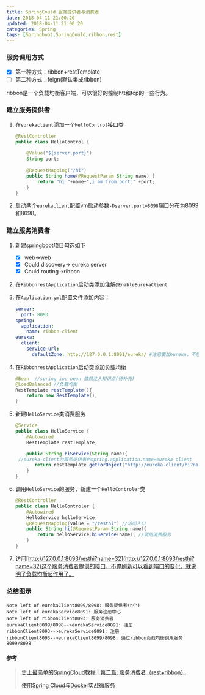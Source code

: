 ```yaml
---
title: SpringCould 服务提供者与消费者
date: 2018-04-11 21:00:20
updated: 2018-04-11 21:00:20
categories: Spring
tags: [Springboot,SpringCould,ribbon,rest]
---
```


### 服务调用方式

- [x] 第一种方式：ribbon+restTemplate
- [ ] 第二种方式：feign(默认集成ribbon)

ribbon是一个负载均衡客户端，可以很好的控制htt和tcp的一些行为。

### 建立服务提供者

1. 在`eurekaclient`添加一个`HelloControl`接口类

   ```java
   @RestController
   public class HelloControl {
       
       @Value("${server.port}")
       String port;
       
       @RequestMapping("/hi")
       public String home(@RequestParam String name) {
           return "hi "+name+",i am from port:" +port;
       }
   }
   ```

2. 启动两个`eurekaclient`配置vm启动参数`-Dserver.port=8098`端口分布为8099和8098。

### 建立服务消费者

1. 新建springboot项目勾选如下

   - [x] web->web
   - [x] Could discovery-> eureka server
   - [x] Could routing->ribbon

2. 在`RibbonrestApplication`启动类添加注解`@EnableEurekaClient`

3. 在`Application.yml`配置文件添加内容：

   ```yaml
   server:
     port: 8093
   spring:
     application:
       name: ribbon-client
   eureka:
     client:
       service-url:
         defaultZone: http://127.0.0.1:8091/eureka/ #注意要加eureka，不然找不到
   ```

4. 在`RibbonrestApplication`启动类添加负载均衡

   ```java
   @Bean  //spring ioc bean 依赖注入知识点(待补充)
   @LoadBalanced //负载均衡
   RestTemplate restTemplate(){
       return new RestTemplate();
   }
   ```

5. 新建`HelloService`类消费服务

   ```Java
   @Service
   public class HelloService {
       @Autowired
       RestTemplate restTemplate;

       public String hiService(String name){
    //eureka-client为服务提供者的spring.application.name=eureka-client
          return restTemplate.getForObject("http://eureka-client/hi?name="+name,String.class); //该url为服务提供者提供的接口
       }
   }
   ```

6. 调用`HelloService`的服务，新建一个`HelloControler`类

   ```Java
   @RestController
   public class HelloControler {
       @Autowired
       HelloService helloService;
       @RequestMapping(value = "/resthi") //访问入口
       public String hi(@RequestParam String name){
           return helloService.hiService(name); //调用消费服务
       }
   }
   ```

7. 访问[http://127.0.0.1:8093/resthi?name=32](http://127.0.0.1:8093/resthi?name=32)这个服务消费者提供的接口，不停刷新可以看到端口的变化，就说明了负载均衡起作用了。

### 总结图示

```sequence
Note left of eurekaClient8099/8098: 服务提供者(n个)
Note left of eurekaService8091: 服务注册中心
Note left of ribbonClient8093: 服务消费者
eurekaClient8099/8098-->eurekaService8091: 注册
ribbonClient8093-->eurekaService8091: 注册
ribbonClient8093-->eurekaClient8099/8098: 通过ribbon负载均衡调用服务8099/8098
```

#### 参考

>  [史上最简单的SpringCloud教程 | 第二篇: 服务消费者（rest+ribbon）](https://blog.csdn.net/forezp/article/details/69788938)
>
> [使用Spring Cloud与Docker实战微服务](http://book.itmuch.com/2%20Spring%20Cloud/2.3.1%20Ribbon.html)

